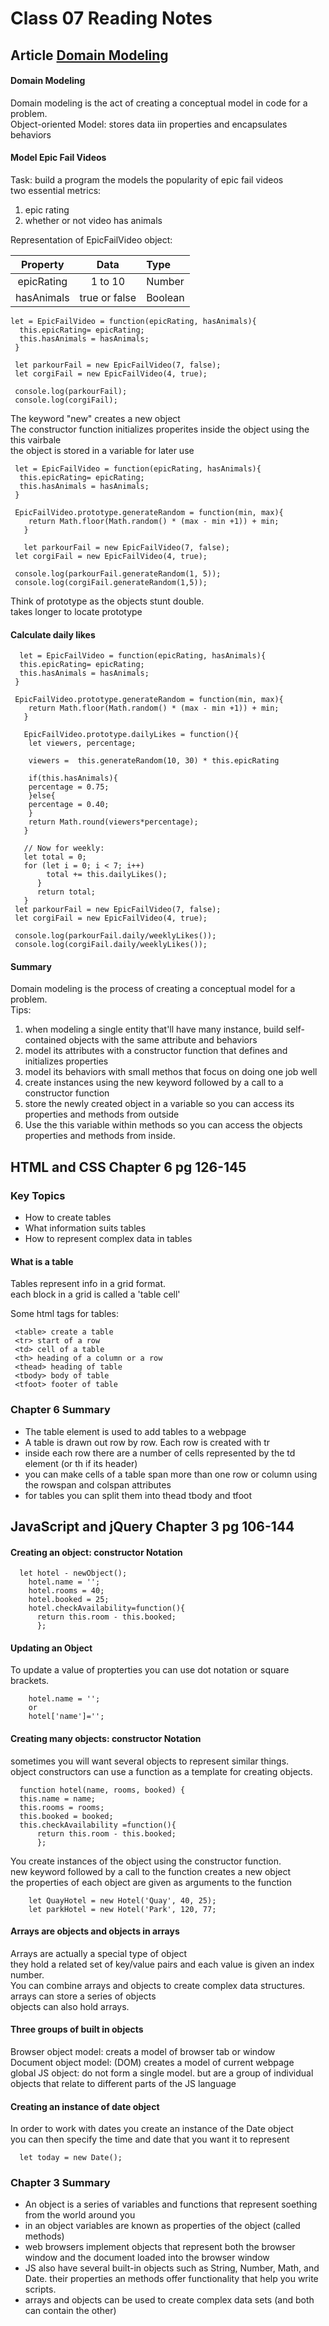 # Class 07 Reading Notes

## Article [Domain Modeling](https://github.com/codefellows/domain_modeling#domain-modeling)

#### Domain Modeling
 Domain modeling is the act of creating a conceptual model in code for a problem. <br>
 Object-oriented Model: stores data iin properties and encapsulates behaviors <br>
 
#### Model Epic Fail Videos
Task: build a program the models the popularity of epic fail videos <br>
two essential metrics: <br>
1. epic rating
2. whether or not video has animals

Representation of EpicFailVideo object: <br>

|Property|Data|Type|
|:---:|:---:|:---|
|epicRating|1 to 10|Number|
|hasAnimals|true or false|Boolean|

    let = EpicFailVideo = function(epicRating, hasAnimals){
      this.epicRating= epicRating;
      this.hasAnimals = hasAnimals;
     }
     
     let parkourFail = new EpicFailVideo(7, false);
     let corgiFail = new EpicFailVideo(4, true);
     
     console.log(parkourFail);
     console.log(corgiFail);


The keyword "new" creates a new object <br>
The constructor function initializes properites inside the object using the this vairbale <br>
the object is stored in a variable for later use <br>

     let = EpicFailVideo = function(epicRating, hasAnimals){
      this.epicRating= epicRating;
      this.hasAnimals = hasAnimals;
     }
     
     EpicFailVideo.prototype.generateRandom = function(min, max){
        return Math.floor(Math.random() * (max - min +1)) + min;
       }
       
       let parkourFail = new EpicFailVideo(7, false);
     let corgiFail = new EpicFailVideo(4, true);
     
     console.log(parkourFail.generateRandom(1, 5));
     console.log(corgiFail.generateRandom(1,5));
     
Think of prototype as the objects stunt double. <br>
takes longer to locate prototype <br>

#### Calculate daily likes

      let = EpicFailVideo = function(epicRating, hasAnimals){
      this.epicRating= epicRating;
      this.hasAnimals = hasAnimals;
     }
     
     EpicFailVideo.prototype.generateRandom = function(min, max){
        return Math.floor(Math.random() * (max - min +1)) + min;
       }
       
       EpicFailVideo.prototype.dailyLikes = function(){
        let viewers, percentage;
        
        viewers =  this.generateRandom(10, 30) * this.epicRating
        
        if(this.hasAnimals){
        percentage = 0.75;
        }else{
        percentage = 0.40;
        }
        return Math.round(viewers*percentage);
       }
       
       // Now for weekly:
       let total = 0; 
       for (let i = 0; i < 7; i++)
            total += this.dailyLikes();
          }
          return total;
       }
     let parkourFail = new EpicFailVideo(7, false);
     let corgiFail = new EpicFailVideo(4, true);
     
     console.log(parkourFail.daily/weeklyLikes());
     console.log(corgiFail.daily/weeklyLikes());

#### Summary

Domain modeling is the process of creating a conceptual model for a problem. <br>
Tips:
1. when modeling a single entity that'll have many instance, build self-contained objects with the same attribute and behaviors
2. model its attributes with a constructor function that defines and initializes properties
3. model its behaviors with small methos that focus on doing one job well
4. create instances using the new keyword followed by a call to a constructor function
5. store the newly created object in a variable so you can access its properties and methods from outside
6. Use the this variable within methods so you can access the objects properties and methods from inside.
       
       
## HTML and CSS Chapter 6 pg 126-145

### Key Topics
- How to create tables
- What information suits tables
- How to represent complex data in tables

#### What is a table
Tables represent info in a grid format. <br>
each block in a grid is called a 'table cell' 

Some html tags for tables:
     
     <table> create a table
     <tr> start of a row
     <td> cell of a table
     <th> heading of a column or a row
     <thead> heading of table
     <tbody> body of table
     <tfoot> footer of table

### Chapter 6 Summary
- The table element is used to add tables to a webpage
- A table is drawn out row by row. Each row is created with tr
- inside each row there are a number of cells represented by the td element (or th if its header)
- you can make cells of a table span more than one row or column using the rowspan and colspan attributes
- for tables you can split them into thead tbody and tfoot



## JavaScript and jQuery Chapter 3 pg 106-144

#### Creating an object: constructor Notation
      let hotel - newObject();
        hotel.name = '';
        hotel.rooms = 40;
        hotel.booked = 25;
        hotel.checkAvailability=function(){
          return this.room - this.booked;
          };
          
#### Updating an Object
To update a value of propterties you can use dot notation or square brackets. 
        
        hotel.name = '';
        or 
        hotel['name']='';

#### Creating many objects: constructor Notation
sometimes you will want several objects to represent similar things. <br>
object constructors can use a function as a template for creating objects. <br>

      function hotel(name, rooms, booked) {
      this.name = name;
      this.rooms = rooms;
      this.booked = booked;
      this.checkAvailability =function(){
          return this.room - this.booked;
          };
        
 You create instances of the object using the constructor function. <br>
 new keyword followed by a call to the function creates a new object <br>
 the properties of each object are given as arguments to the function <br>
 
        let QuayHotel = new Hotel('Quay', 40, 25);
        let parkHotel = new Hotel('Park', 120, 77;
        
  
#### Arrays are objects and objects in arrays
Arrays are actually a special type of object <br>
they hold a related set of key/value pairs and each value is given an index number. <br>
You can combine arrays and objects to create complex data structures. <br>
arrays can store a series of objects <br>
objects can also hold arrays. <br>

#### Three groups of built in objects
Browser object model: creats a model of browser tab or window <br>
Document object model: (DOM) creates a model of current webpage <br>
global JS object: do not form a single model. but are a group of individual objects that relate to different parts of the JS language <br>

#### Creating an instance of date object
In order to work with dates you create an instance of the Date object <br>
you can then specify the time and date that you want it to represent
  
      let today = new Date();

### Chapter 3 Summary 
- An object is a series of variables and functions that represent soething from the world around you
- in an object variables are known as properties of the object (called methods)
- web browsers implement objects that represent both the browser window and the document loaded into the browser window
- JS also have several built-in objects such as String, Number, Math, and Date. their properties an methods offer functionality that help you write scripts.
- arrays and objects can be used to create complex data sets (and both can contain the other) 
